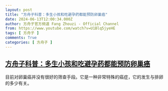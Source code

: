 ```yaml
---
layout: post
title: "方舟子科普：多生小孩和吃避孕药都能预防卵巢癌"
date: 2024-06-13T12:00:34.000Z
author: 方舟子官方频道 Fang Zhouzi - Official Channel
from: https://www.youtube.com/watch?v=U1Blq5jyeHE
tags: [ 方舟子 ]
comments: True
categories: [ 方舟子 ]
---
```

<!--1718280034000-->
[方舟子科普：多生小孩和吃避孕药都能预防卵巢癌](https://www.youtube.com/watch?v=U1Blq5jyeHE)
------

<div>
目前对卵巢癌并没有很好的筛查手段。它是一种非常特殊的癌症，它的发生与排卵的多少有关。
</div>
